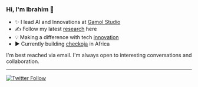 ### Hi, I'm Ibrahim 👋
 
  * ✨ I lead AI and Innovations at [Gamol Studio](http://gamolstudio.com/)
  * ✍ Follow my latest [research](https://ibrahimgbadegesin.blogspot.com/) here
  * 💡 Making a difference with tech [innovation](https://www.instagram.com/engrgit/)
  * ▶️ Currently building [checkoja](https://checkoja.blogspot.com/) in Africa

    

I'm best reached via email. I'm always open to interesting conversations and collaboration.

 
---
[![Twitter Follow](https://img.shields.io/twitter/follow/Engrgit?label=Follow&style=social)](https://twitter.com/Engrgit)

